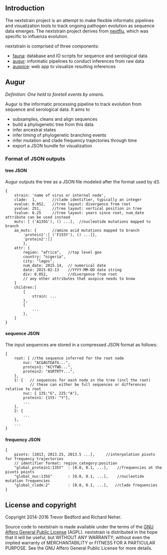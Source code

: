 ## Introduction

The nextstrain project is an attempt to make flexible informatic pipelines and visualization tools to track ongoing pathogen evolution as sequence data emerges. The nextstrain project derives from [nextflu](https://github.com/blab/nextflu), which was specific to influenza evolution.

nextstrain is comprised of three components:

* [fauna](https://github.com/nextstrain/fauna): database and IO scripts for sequence and serological data
* [augur](https://github.com/nextstrain/augur): informatic pipelines to conduct inferences from raw data
* [auspice](https://github.com/nextstrain/auspice): web app to visualize resulting inferences

## Augur

*Definition: One held to foretell events by omens.*

Augur is the informatic processing pipeline to track evolution from sequence and serological data.  It aims to

* subsamples, cleans and align sequences
* build a phylogenetic tree from this data
* infer ancestral states
* infer timing of phylogenetic branching events
* infer mutation and clade frequency trajectories through time
* export a JSON bundle for visualization

### Format of JSON outputs

#### tree JSON
Augur outputs the tree as a JSON file modeled after the format used by d3.
```
{
    strain: 'name of virus or internal node',
    clade:  1,       //clade identifier, typically an integer
    xvalue: 0.052,   //tree layout: divergence from root
    yvalue: 251,     //tree layout: vertical position in tree
    tvalue: 6.25     //tree layout: years since root, num_date attribute can be used instead
    muts: [ ('A135G'), () ...],  //nucleotide mutations mapped to branch
    aa_muts: {       //amino acid mutations mapped to branch
        'protein1':[ ('F155Y'), () ...]},
        'protein2':[]
        },
    attr: {
        region: "africa",   //top level geo
        country: "nigeria",
        city: "lagos",
        num_date: 2015.14,  // numerical date
        date: 2015-02-13    //YYYY-MM-DD date string
        div: 0.052,         //divergence from root
        // any other attributes that auspice needs to know
    }
    children:[
        {
            strain: ...
        },
        {
            ...
        },
    ]
}
```

#### sequence JSON
The input sequences are stored in a compressed JSON format as follows:
```
{
    root: { //the sequence inferred for the root node
        nuc: "ACGAGTGATG...",
        protein1: "KCYTWD...",
        protein2: "ASRTRTY...",
    },
    1: {   // sequences for each node in the tree (incl the root)
           // these can either be full sequences or differences relative to root
        nuc: { 135:"G", 225:"A"},
        protein1: {155: "Y"},
        ...
    },
    2: {
        ...
    },
    ...
}
```

#### frequency JSON
```
{
    pivots: [2013, 2013.25, 2013.5 ...],     //interpolation pivots for frequency trajectories
    // identifier format: region_category:position
    "global_protein1:135Y"  : [0.0, 0.1, ...],    //frequencies at the pivots points
    "global_nuc:135G"       : [0.0, 0.1, ...],    //nucleotide mutation frequencies
    "global_clade:2"        : [0.0, 0.1, ...],   //clade frequencies
}
```

## License and copyright

Copyright 2014-2016 Trevor Bedford and Richard Neher.

Source code to nextstrain is made available under the terms of the [GNU Affero General Public License](LICENSE.txt) (AGPL). nextstrain is distributed in the hope that it will be useful, but WITHOUT ANY WARRANTY; without even the implied warranty of MERCHANTABILITY or FITNESS FOR A PARTICULAR PURPOSE.  See the GNU Affero General Public License for more details.
